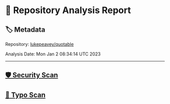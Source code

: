 # 🧪 Repository Analysis Report

## 🏷️ Metadata

Repository:
[lukepeavey/quotable](https://github.com/lukepeavey/quotable)

Analysis Date:
Mon Jan  2 08:34:14 UTC 2023

---

## [🛡️ Security Scan](./security)


## [🚫 Typo Scan](./typos)


